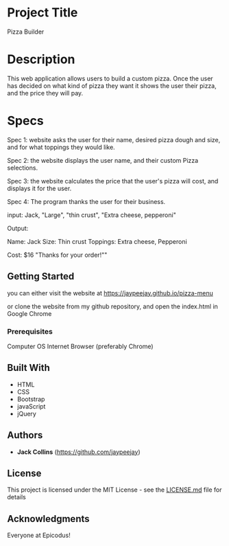 # Project Title

Pizza Builder

# Description

This web application allows users to build a custom pizza. Once the user has decided on what kind of pizza they want it shows the user their pizza, and the price they will pay.

# Specs

Spec 1: website asks the user for their name, desired pizza dough and size, and for what toppings they would like.

Spec 2: the website displays the user name, and their custom Pizza selections.

Spec 3: the website calculates the price that the user's pizza will cost, and displays it for the user.

Spec 4: The program thanks the user for their business.

input: Jack, "Large", "thin crust", "Extra cheese, pepperoni"

Output: 

Name: Jack
Size: Thin crust
Toppings: Extra cheese, Pepperoni

Cost: $16
"Thanks for your order!""



## Getting Started

you can either visit the website at https://jaypeejay.github.io/pizza-menu

or clone the website from my github repository, and open the index.html in Google Chrome

### Prerequisites

Computer
OS
Internet Browser (preferably Chrome)



## Built With

* HTML
* CSS
* Bootstrap
* javaScript
* jQuery



## Authors

* **Jack Collins**  (https://github.com/jaypeejay)



## License

This project is licensed under the MIT License - see the [LICENSE.md](LICENSE.md) file for details

## Acknowledgments

Everyone at Epicodus!
